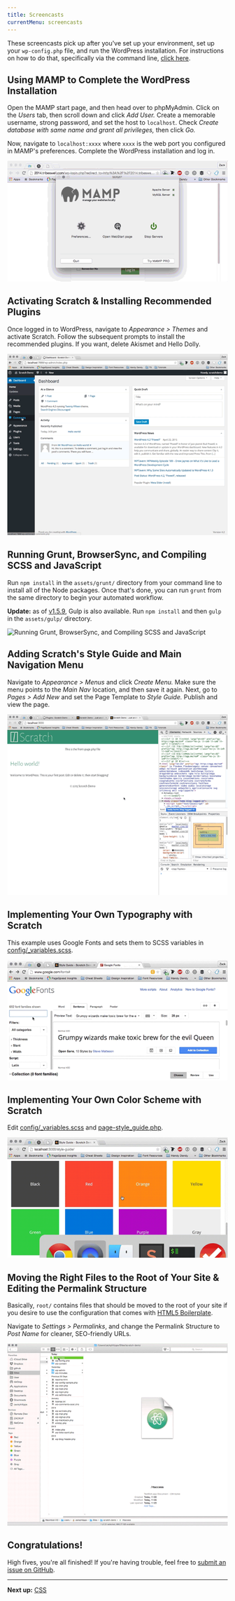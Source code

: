 ```yaml
---
title: Screencasts
currentMenu: screencasts
---
```


These screencasts pick up after you've set up your environment, set up your `wp-config.php` file, and run the WordPress installation. For instructions on how to do that, specifically via the command line, [click here](/getting-started.html).

## Using MAMP to Complete the WordPress Installation

Open the MAMP start page, and then head over to phpMyAdmin. Click on the _Users_ tab, then scroll down and click _Add User._ Create a memorable username, strong password, and set the host to `localhost`. Check _Create database with same name and grant all privileges,_ then click _Go._

Now, navigate to `localhost:xxxx` where `xxxx` is the web port you configured in MAMP's preferences. Complete the WordPress installation and log in.

![Using MAMP to Complete the WordPress Installation](/assets/img/screencast2-slower.gif)

## Activating Scratch & Installing Recommended Plugins

Once logged in to WordPress, navigate to _Appearance > Themes_ and activate Scratch. Follow the subsequent prompts to install the recommended plugins. If you want, delete Akismet and Hello Dolly.

![Activating Scratch & Installing Recommended Plugins](/assets/img/screencast3.gif)

## Running Grunt, BrowserSync, and Compiling SCSS and JavaScript

Run `npm install` in the `assets/grunt/` directory from your command line to install all of the Node packages. Once that's done, you can run `grunt` from the same directory to begin your automated workflow.

**Update:** as of [v1.5.9](https://github.com/zackphilipps/scratch-theme/tree/v1.5.9), Gulp is also available. Run `npm install` and then `gulp` in the `assets/gulp/` directory.

![Running Grunt, BrowserSync, and Compiling SCSS and JavaScript](/assets/img/screencast4-pattern.gif)

## Adding Scratch's Style Guide and Main Navigation Menu

Navigate to _Appearance > Menus_ and click _Create Menu._ Make sure the menu points to the _Main Nav_ location, and then save it again. Next, go to _Pages > Add New_ and set the Page Template to _Style Guide._ Publish and view the page.

![Adding Scratch's Style Guide and Main Navigation Menu](/assets/img/screencast5.gif)

## Implementing Your Own Typography with Scratch

This example uses Google Fonts and sets them to SCSS variables in [config/_variables.scss](https://github.com/zackphilipps/scratch-theme/blob/master/assets/scss/config/_variables.scss).

![Implementing Your Own Typography with Scratch](/assets/img/screencast6-pattern.gif)

## Implementing Your Own Color Scheme with Scratch

Edit [config/_variables.scss](https://github.com/zackphilipps/scratch-theme/blob/master/assets/scss/config/_variables.scss) and [page-style_guide.php](https://github.com/zackphilipps/scratch-theme/blob/master/page-style_guide.php).

![Implementing Your Own Color Scheme with Scratch](/assets/img/screencast7-pattern.gif)

## Moving the Right Files to the Root of Your Site & Editing the Permalink Structure

Basically, `root/` contains files that should be moved to the root of your site if you desire to use the configuration that comes with [HTML5 Boilerplate](https://github.com/h5bp/html5-boilerplate).

Navigate to _Settings > Permalinks_, and change the Permalink Structure to _Post Name_ for cleaner, SEO-friendly URLs.

![Moving the Right Files to the Root of Your Site & Editing the Permalink Structure](/assets/img/screencast8-pattern.gif)

## Congratulations!

High fives, you're all finished! If you're having trouble, feel free to [submit an issue on GitHub](https://github.com/zackphilipps/scratch-theme/issues).

---

**Next up:** [CSS](/css.html)
